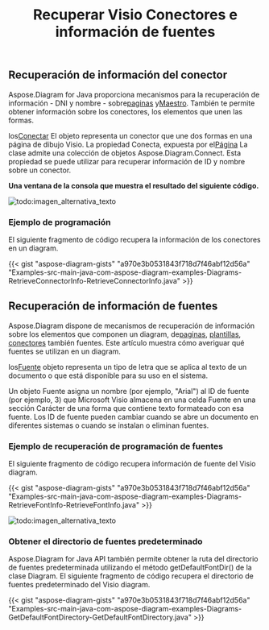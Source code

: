 ﻿---
title: Recuperar Visio Conectores e información de fuentes
type: docs
weight: 20
url: /es/java/retrieve-visio-connectors-and-font-information/
---
## **Recuperación de información del conector**
 Aspose.Diagram for Java proporciona mecanismos para la recuperación de información - DNI y nombre - sobre[paginas](/diagram/es/java/retrieve-get-copy-and-insert-a-page/) y[Maestro](). También te permite obtener información sobre los conectores, los elementos que unen las formas.

 los[Conectar](https://reference.aspose.com/diagram/java/com.aspose.diagram/connect) El objeto representa un conector que une dos formas en una página de dibujo Visio. La propiedad Conecta, expuesta por el[Página](https://reference.aspose.com/diagram/java/com.aspose.diagram/page) La clase admite una colección de objetos Aspose.Diagram.Connect. Esta propiedad se puede utilizar para recuperar información de ID y nombre sobre un conector.

**Una ventana de la consola que muestra el resultado del siguiente código.** 

![todo:imagen_alternativa_texto](retrieve-visio-connectors-and-font-information_1.png)
### **Ejemplo de programación**
El siguiente fragmento de código recupera la información de los conectores en un diagram.

{{< gist "aspose-diagram-gists" "a970e3b0531843f718d7f46abf12d56a" "Examples-src-main-java-com-aspose-diagram-examples-Diagrams-RetrieveConnectorInfo-RetrieveConnectorInfo.java" >}}
## **Recuperación de información de fuentes**
 Aspose.Diagram dispone de mecanismos de recuperación de información sobre los elementos que componen un diagram, de[paginas](/diagram/es/java/retrieve-get-copy-and-insert-a-page/), [plantillas](), [conectores](https://reference.aspose.com/diagram/java/com.aspose.diagram/ConnectCollection) también fuentes. Este artículo muestra cómo averiguar qué fuentes se utilizan en un diagram.

 los[Fuente](https://reference.aspose.com/diagram/java/com.aspose.diagram/font) objeto representa un tipo de letra que se aplica al texto de un documento o que está disponible para su uso en el sistema.

Un objeto Fuente asigna un nombre (por ejemplo, "Arial") al ID de fuente (por ejemplo, 3) que Microsoft Visio almacena en una celda Fuente en una sección Carácter de una forma que contiene texto formateado con esa fuente. Los ID de fuente pueden cambiar cuando se abre un documento en diferentes sistemas o cuando se instalan o eliminan fuentes.
### **Ejemplo de recuperación de programación de fuentes**
El siguiente fragmento de código recupera información de fuente del Visio diagram.

{{< gist "aspose-diagram-gists" "a970e3b0531843f718d7f46abf12d56a" "Examples-src-main-java-com-aspose-diagram-examples-Diagrams-RetrieveFontInfo-RetrieveFontInfo.java" >}}

![todo:imagen_alternativa_texto](retrieve-visio-connectors-and-font-information_2.png)
### **Obtener el directorio de fuentes predeterminado**
Aspose.Diagram for Java API también permite obtener la ruta del directorio de fuentes predeterminada utilizando el método getDefaultFontDir() de la clase Diagram. El siguiente fragmento de código recupera el directorio de fuentes predeterminado del Visio diagram.

{{< gist "aspose-diagram-gists" "a970e3b0531843f718d7f46abf12d56a" "Examples-src-main-java-com-aspose-diagram-examples-Diagrams-GetDefaultFontDirectory-GetDefaultFontDirectory.java" >}}

